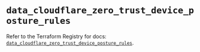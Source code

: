 # `data_cloudflare_zero_trust_device_posture_rules`

Refer to the Terraform Registry for docs: [`data_cloudflare_zero_trust_device_posture_rules`](https://registry.terraform.io/providers/cloudflare/cloudflare/5.1.0/docs/data-sources/zero_trust_device_posture_rules).
